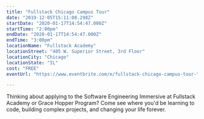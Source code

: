 ```yaml
---
title: "Fullstack Chicago Campus Tour"
date: "2019-12-05T15:11:08.298Z"
startDate: "2020-01-17T14:54:47.000Z"
startTime: "2:00pm"
endDate: "2020-01-17T14:54:47.000Z"
endTime: "3:00pm"
locationName: "Fullstack Academy"
locationStreet: "405 W. Superior Street, 3rd Floor"
locationCity: "Chicago"
locationState: "IL"
cost: "FREE"
eventUrl: "https://www.eventbrite.com/e/fullstack-chicago-campus-tour-tickets-83749692585"

---
```


Thinking about applying to the Software Engineering Immersive at Fullstack Academy or Grace Hopper Program? Come see where you'd be learning to code, building complex projects, and changing your life forever.

